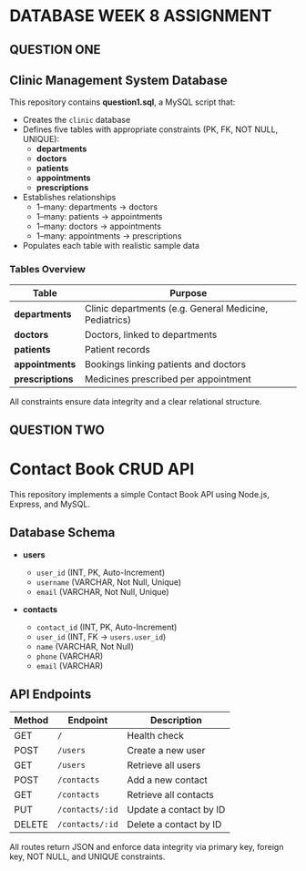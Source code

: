 # DATABASE WEEK 8 ASSIGNMENT

## QUESTION ONE

## Clinic Management System Database

This repository contains **question1.sql**, a MySQL script that:

- Creates the `clinic` database
- Defines five tables with appropriate constraints (PK, FK, NOT NULL, UNIQUE):
  - **departments**
  - **doctors**
  - **patients**
  - **appointments**
  - **prescriptions**
- Establishes relationships
  - 1–many: departments → doctors
  - 1–many: patients → appointments
  - 1–many: doctors → appointments
  - 1–many: appointments → prescriptions
- Populates each table with realistic sample data

### Tables Overview

| Table             | Purpose                                                |
| ----------------- | ------------------------------------------------------ |
| **departments**   | Clinic departments (e.g. General Medicine, Pediatrics) |
| **doctors**       | Doctors, linked to departments                         |
| **patients**      | Patient records                                        |
| **appointments**  | Bookings linking patients and doctors                  |
| **prescriptions** | Medicines prescribed per appointment                   |

All constraints ensure data integrity and a clear relational structure.

## QUESTION TWO

# Contact Book CRUD API

This repository implements a simple Contact Book API using Node.js, Express, and MySQL.

## Database Schema

- **users**

  - `user_id` (INT, PK, Auto-Increment)
  - `username` (VARCHAR, Not Null, Unique)
  - `email` (VARCHAR, Not Null, Unique)

- **contacts**
  - `contact_id` (INT, PK, Auto-Increment)
  - `user_id` (INT, FK → `users.user_id`)
  - `name` (VARCHAR, Not Null)
  - `phone` (VARCHAR)
  - `email` (VARCHAR)

## API Endpoints

| Method | Endpoint        | Description            |
| ------ | --------------- | ---------------------- |
| GET    | `/`             | Health check           |
| POST   | `/users`        | Create a new user      |
| GET    | `/users`        | Retrieve all users     |
| POST   | `/contacts`     | Add a new contact      |
| GET    | `/contacts`     | Retrieve all contacts  |
| PUT    | `/contacts/:id` | Update a contact by ID |
| DELETE | `/contacts/:id` | Delete a contact by ID |

All routes return JSON and enforce data integrity via primary key, foreign key, NOT NULL, and UNIQUE constraints.
